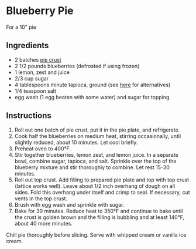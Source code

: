 # Blueberry Pie

For a 10" pie

## Ingredients

- 2 batches [pie crust](pie-crust.md)
- 2 1/2 pounds blueberries (defrosted if using frozen)
- 1 lemon, zest and juice
- 2/3 cup sugar
- 4 tablespoons minute tapioca, ground (see [here](../resources/pie-thickeners.pdf) for alternatives)
- 1/4 teaspoon salt
- egg wash (1 egg beaten with some water) and sugar for topping

## Instructions

1. Roll out one batch of pie crust, put it in the pie plate, and refrigerate.
2. Cook half the blueberries on medium heat, stirring occasionally, until slightly reduced, about 10 minutes. Let cool briefly.
3. Preheat oven to 400°F.
4. Stir together blueberries, lemon zest, and lemon juice. In a separate bowl, combine sugar, tapioca, and salt. Sprinkle over the top of the blueberry mixture and stir thoroughly to combine. Let rest 15-30 minutes.
5. Roll out top crust. Add filling to prepared pie plate and top with top crust (lattice works well). Leave about 1/2 inch overhang of dough on all sides. Fold this overhang under itself and crimp to seal. If necessary, cut vents in the top crust.
6. Brush with egg wash and sprinkle with sugar.
7. Bake for 30 minutes. Reduce heat to 350°F and continue to bake until the crust is golden brown and the filling is bubbling and at least 140°F, about 40 more minutes.

Chill pie thoroughly before slicing. Serve with whipped cream or vanilla ice cream.
